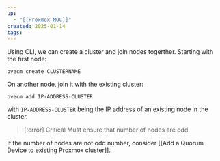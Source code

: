 ```yaml
---
up:
  - "[[Proxmox MOC]]"
created: 2025-01-14
tags:
---
```

Using CLI, we can create a cluster and join nodes togerther.
Starting with the first node:
```
pvecm create CLUSTERNAME
```
On another node, join it with the existing cluster:
```
pvecm add IP-ADDRESS-CLUSTER
```
with `IP-ADDRESS-CLUSTER` being the IP address of an existing node in the cluster.

> [!error] Critical
> Must ensure that number of nodes are odd.

If the number of nodes are not odd number, consider [[Add a Quorum Device to existing Proxmox cluster]].